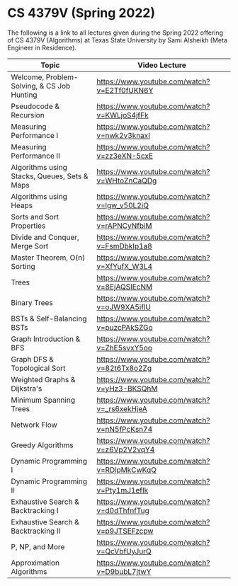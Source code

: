 # CS 4379V (Spring 2022)
The following is a link to all lectures given during the Spring 2022 offering of CS 4379V (Algorithms) at Texas State University by Sami Alsheikh (Meta Engineer in Residence).


| Topic | Video Lecture |
|-------|---------------|
|Welcome, Problem-Solving, & CS Job Hunting | https://www.youtube.com/watch?v=E2Tf0fUKN6Y 
Pseudocode & Recursion |	https://www.youtube.com/watch?v=KWLjoS4jfFk
Measuring Performance I	| https://www.youtube.com/watch?v=nwk2v3knaxI
Measuring Performance II	| https://www.youtube.com/watch?v=zz3eXN-5cxE
Algorithms using Stacks, Queues, Sets & Maps |	https://www.youtube.com/watch?v=WHtoZnCaQDg
Algorithms using Heaps | https://www.youtube.com/watch?v=lgw_v50L2iQ
Sorts and Sort Properties |	https://www.youtube.com/watch?v=rAPNCyNfbiM
Divide and Conquer, Merge Sort |	https://www.youtube.com/watch?v=FsmDbkIp1a8
Master Theorem, O(n) Sorting	| https://www.youtube.com/watch?v=XfYufX_W3L4
Trees	| https://www.youtube.com/watch?v=8EjAQSIEcNM
Binary Trees |	https://www.youtube.com/watch?v=oJW9XA5iflU
BSTs & Self-Balancing BSTs |	https://www.youtube.com/watch?v=puzcPAkSZGo
Graph Introduction & BFS |	https://www.youtube.com/watch?v=ZhE5svxY5oo
Graph DFS & Topological Sort | https://www.youtube.com/watch?v=82t6Tx8o2Zg
Weighted Graphs & Dijkstra's |	https://www.youtube.com/watch?v=yHz3-BKSQhM
Minimum Spanning Trees |	https://www.youtube.com/watch?v=_rs6xekHjeA
Network Flow | https://www.youtube.com/watch?v=nN5fPcKsn74
Greedy Algorithms |	https://www.youtube.com/watch?v=z6Vp2V2vqY4
Dynamic Programming I |	https://www.youtube.com/watch?v=RDlpMkCwKqQ
Dynamic Programming II |	https://www.youtube.com/watch?v=Pty1mJ1efIk
Exhaustive Search & Backtracking I |	https://www.youtube.com/watch?v=d0dThfnfTug
Exhaustive Search & Backtracking II |	https://www.youtube.com/watch?v=p9JTSEFzcpw
P, NP, and More	| https://www.youtube.com/watch?v=QcVbfUyJurQ
Approximation Algorithms | https://www.youtube.com/watch?v=D9bubL7jtwY

